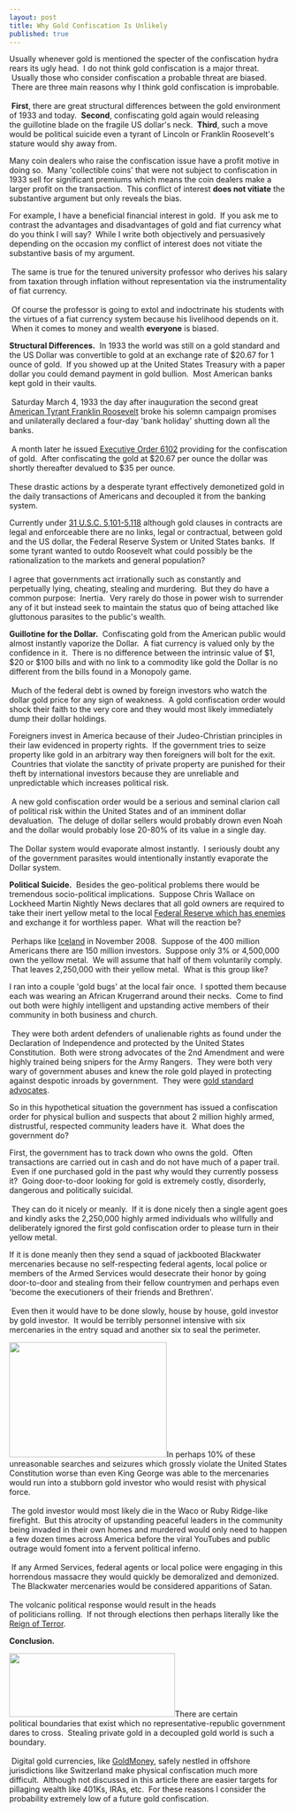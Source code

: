 ```yaml
---
layout: post
title: Why Gold Confiscation Is Unlikely
published: true
---
```

<p>Usually whenever gold is mentioned the specter of the confiscation hydra rears its ugly head.  I do not think gold confiscation is a major threat.  Usually those who consider confiscation a probable threat are biased.  There are three main reasons why I think gold confiscation is improbable. <br/><br/> <strong>First</strong>, there are great structural differences between the gold environment of 1933 and today.  <strong>Second</strong>, confiscating gold again would releasing the guillotine blade on the fragile US dollar's neck.  <strong>Third</strong>, such a move would be political suicide even a tyrant of Lincoln or Franklin Roosevelt's stature would shy away from.</p>
<p>Many coin dealers who raise the confiscation issue have a profit motive in doing so.  Many 'collectible coins' that were not subject to confiscation in 1933 sell for significant premiums which means the coin dealers make a larger profit on the transaction.  This conflict of interest <strong>does not vitiate</strong> the substantive argument but only reveals the bias.</p>
<p>For example, I have a beneficial financial interest in gold.  If you ask me to contrast the advantages and disadvantages of gold and fiat currency what do you think I will say?  While I write both objectively and persuasively depending on the occasion my conflict of interest does not vitiate the substantive basis of my argument.<br/><br/>  The same is true for the tenured university professor who derives his salary from taxation through inflation without representation via the instrumentality of fiat currency.<br/><br/>  Of course the professor is going to extol and indoctrinate his students with the virtues of a fiat currency system because his livelihood depends on it.  When it comes to money and wealth <strong>everyone</strong> is biased.</p>
<p><strong>Structural Differences.</strong>  In 1933 the world was still on a gold standard and the US Dollar was convertible to gold at an exchange rate of $20.67 for 1 ounce of gold.  If you showed up at the United States Treasury with a paper dollar you could demand payment in gold bullion.  Most American banks kept gold in their vaults.<br/><br/>  Saturday March 4, 1933 the day after inauguration the second great <a href="http://www.runtogold.com/2008/11/gold-standard-advocate/">American Tyrant Franklin Roosevelt</a> broke his solemn campaign promises and unilaterally declared a four-day 'bank holiday' shutting down all the banks. <br/><br/> A month later he issued <a href="http://www.runtogold.com/images/EO6102.pdf" target="_blank">Executive Order 6102</a> providing for the confiscation of gold.  After confiscating the gold at $20.67 per ounce the dollar was shortly thereafter devalued to $35 per ounce.  <br/><br/>These drastic actions by a desperate tyrant effectively demonetized gold in the daily transactions of Americans and decoupled it from the banking system.</p>
<p>Currently under <a href="http://www.law.cornell.edu/uscode/31/usc_sup_01_31_08_IV_10_51.html" target="_blank">31 U.S.C. 5,101-5,118</a> although gold clauses in contracts are legal and enforceable there are no links, legal or contractual, between gold and the US dollar, the Federal Reserve System or United States banks.  If some tyrant wanted to outdo Roosevelt what could possibly be the rationalization to the markets and general population? <br/><br/>I agree that governments act irrationally such as constantly and perpetually lying, cheating, stealing and murdering.  But they do have a common purpose:  Inertia.  Very rarely do those in power wish to surrender any of it but instead seek to maintain the status quo of being attached like gluttonous parasites to the public's wealth.</p>
<p><strong>Guillotine for the Dollar.</strong>  Confiscating gold from the American public would almost instantly vaporize the Dollar.  A fiat currency is valued only by the confidence in it.  There is no difference between the intrinsic value of $1, $20 or $100 bills and with no link to a commodity like gold the Dollar is no different from the bills found in a Monopoly game. <br/><br/> Much of the federal debt is owned by foreign investors who watch the dollar gold price for any sign of weakness.  A gold confiscation order would shock their faith to the very core and they would most likely immediately dump their dollar holdings.</p>
<p>Foreigners invest in America because of their Judeo-Christian principles in their law evidenced in property rights.  If the government tries to seize property like gold in an arbitrary way then foreigners will bolt for the exit.  Countries that violate the sanctity of private property are punished for their theft by international investors because they are unreliable and unpredictable which increases political risk. <br/><br/> A new gold confiscation order would be a serious and seminal clarion call of political risk within the United States and of an imminent dollar devaluation.  The deluge of dollar sellers would probably drown even Noah and the dollar would probably lose 20-80% of its value in a single day.  <br/><br/>The Dollar system would evaporate almost instantly.  I seriously doubt any of the government parasites would intentionally instantly evaporate the Dollar system.</p>
<p><strong>Political Suicide.</strong>  Besides the geo-political problems there would be tremendous socio-political implications.  Suppose Chris Wallace on Lockheed Martin Nightly News declares that all gold owners are required to take their inert yellow metal to the local <a href="http://www.runtogold.com/2008/11/the-federal-reserve-has-enemies/">Federal Reserve which has enemies</a> and exchange it for worthless paper.  What will the reaction be? <br/><br/> Perhaps like <a href="http://www.runtogold.com/2008/11/civil-unrest-in-iceland/">Iceland</a> in November 2008.  Suppose of the 400 million Americans there are 150 million investors.  Suppose only 3% or 4,500,000 own the yellow metal.  We will assume that half of them voluntarily comply.  That leaves 2,250,000 with their yellow metal.  What is this group like?</p>
<p>I ran into a couple 'gold bugs' at the local fair once.  I spotted them because each was wearing an African Krugerrand around their necks.  Come to find out both were highly intelligent and upstanding active members of their community in both business and church. <br/><br/> They were both ardent defenders of unalienable rights as found under the Declaration of Independence and protected by the United States Constitution.  Both were strong advocates of the 2nd Amendment and were highly trained being snipers for the Army Rangers.  They were both very wary of government abuses and knew the role gold played in protecting against despotic inroads by government.  They were <a href="http://www.runtogold.com/2008/11/gold-standard-advocate/">gold standard advocates</a>.</p>
<p>So in this hypothetical situation the government has issued a confiscation order for physical bullion and suspects that about 2 million highly armed, distrustful, respected community leaders have it.  What does the government do?</p>
<p>First, the government has to track down who owns the gold.  Often transactions are carried out in cash and do not have much of a paper trail.  Even if one purchased gold in the past why would they currently possess it?  Going door-to-door looking for gold is extremely costly, disorderly, dangerous and politically suicidal. <br/><br/> They can do it nicely or meanly.  If it is done nicely then a single agent goes and kindly asks the 2,250,000 highly armed individuals who willfully and deliberately ignored the first gold confiscation order to please turn in their yellow metal.</p>
<p>If it is done meanly then they send a squad of jackbooted Blackwater mercenaries because no self-respecting federal agents, local police or members of the Armed Services would desecrate their honor by going door-to-door and stealing from their fellow countrymen and perhaps even 'become the executioners of their friends and Brethren'. <br/><br/> Even then it would have to be done slowly, house by house, gold investor by gold investor.  It would be terribly personnel intensive with six mercenaries in the entry squad and another six to seal the perimeter.</p>
<p><img class="alignright" title="Reign of Terror" src="{{ site.baseurl }}/images/guillotine.jpg" alt="" width="285" height="208" />In perhaps 10% of these unreasonable searches and seizures which grossly violate the United States Constitution worse than even King George was able to the mercenaries would run into a stubborn gold investor who would resist with physical force. <br/><br/> The gold investor would most likely die in the Waco or Ruby Ridge-like firefight.  But this atrocity of upstanding peaceful leaders in the community being invaded in their own homes and murdered would only need to happen a few dozen times across America before the viral YouTubes and public outrage would foment into a fervent political inferno. <br/><br/> If any Armed Services, federal agents or local police were engaging in this horrendous massacre they would quickly be demoralized and demonized.  The Blackwater mercenaries would be considered apparitions of Satan.  <br/><br/>The volcanic political response would result in the heads of politicians rolling.  If not through elections then perhaps literally like the <a href="http://www.runtogold.com/2008/10/causing-political-pain/">Reign of Terror</a>.</p>
<p><strong>Conclusion.</strong></p>
<p><a href="http://www.runtogold.com/goldmoney/"><img class="alignright" title="GoldMoney Banner" src="{{ site.baseurl }}/images/gmy19.gif" alt="" width="300" height="115" /></a>There are certain political boundaries that exist which no representative-republic government dares to cross.  Stealing private gold in a decoupled gold world is such a boundary.<br/><br/>  Digital gold currencies, like <a href="http://www.runtogold.com/goldmoney/">GoldMoney</a>, safely nestled in offshore jurisdictions like Switzerland make physical confiscation much more difficult.  Although not discussed in this article there are easier targets for pillaging wealth like 401Ks, IRAs, etc.  For these reasons I consider the probability extremely low of a future gold confiscation.</p>
